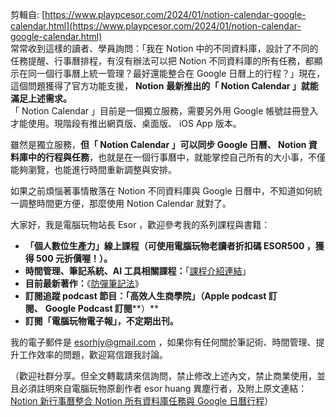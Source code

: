 剪輯自: [https://www.playpcesor.com/2024/01/notion-calendar-google-calendar.html](https://www.playpcesor.com/2024/01/notion-calendar-google-calendar.html)  
常常收到這樣的讀者、學員詢問：「我在 Notion 中的不同資料庫，設計了不同的任務提醒、行事曆排程，有沒有辦法可以把 Notion 不同資料庫的所有任務，都顯示在同一個行事曆上統一管理？最好還能整合在 Google 日曆上的行程？」現在，這個問題獲得了官方功能支援， **Notion** **最新推出的「 Notion Calendar 」就能滿足上述需求。**  
「 Notion Calendar 」目前是一個獨立服務，需要另外用 Google 帳號註冊登入才能使用。現階段有推出網頁版、桌面版、 iOS App 版本。
 
雖然是獨立服務，**但「 Notion Calendar 」可以同步 Google 日曆、 Notion 資料庫中的行程與任務**，也就是在一個行事曆中，就能掌控自己所有的大小事，不僅能夠瀏覽，也能進行時間重新調整與安排。
 
如果之前煩惱著事情散落在 Notion 不同資料庫與 Google 日曆中，不知道如何統一調整時間更方便，那麼使用 Notion Calendar 就對了。
   

大家好，我是電腦玩物站長 Esor ，歡迎參考我的系列課程與書籍：

- **「****個人數位生產力****」線上課程（可使用電腦玩物老讀者折扣碼 ESOR500 ，獲得 500 元折價喔！）。**
- **時間管理、筆記系統、AI 工具相關課程：**「[課程介紹連結](https://www.playpcesor.com/p/blog-page_15.html)」
- **目前最新著作：**《[防彈筆記法](https://www.playpcesor.com/p/blog-page_88.html)》
- **訂閱追蹤 podcast 節目：「****高效人生商學院****」（****Apple podcast 訂閱****、** **Google Podcast 訂閱****）**
- **訂閱「****電腦玩物電子報****」，不定期出刊。**

我的電子郵件是 [esorhjy@gmail.com](mailto:esorhjy@gmail.com) ，如果你有任何關於筆記術、時間管理、提升工作效率的問題，歡迎寫信跟我討論。
 
（歡迎社群分享。但全文轉載請來信詢問，禁止修改上述內文，禁止商業使用，並且必須註明來自電腦玩物原創作者 esor huang 異塵行者，及附上原文連結：[Notion 新行事曆整合 Notion 所有資料庫任務與 Google 日曆行程](https://www.playpcesor.com/2024/01/notion-calendar-google-calendar.html)）